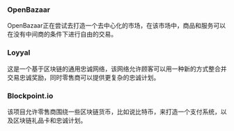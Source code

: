 ### OpenBazaar 
OpenBazaar正在尝试去打造一个去中心化的市场，在该市场中，商品和服务可以在没有中间商的条件下进行自由的交易。

### Loyyal
这是一个基于区块链的通用忠诚网络，该网络允许顾客可以用一种新的方式整合并交易忠诚奖励，同时零售商可以提供更复杂的忠诚计划。

### Blockpoint.io
该项目允许零售商围绕一些区块链货币，比如说比特币，来打造一个支付系统，以及区块链礼品卡和忠诚计划。
